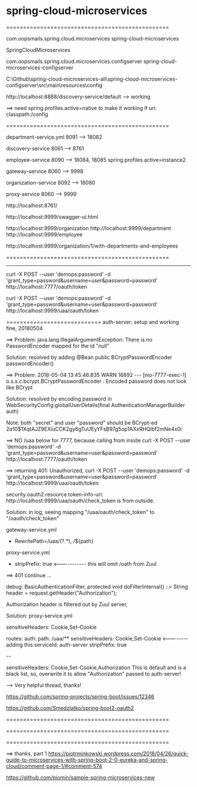 # spring-cloud-microservices

================================================

com.oopsmails.spring.cloud.microservices
spring-cloud-microservices

SpringCloudMicroservices


com.oopsmails.spring.cloud.microservices.configserver
spring-cloud-microservices-configserver

C:\\Github\\spring-cloud-microservices-all\\spring-cloud-microservices-configserver\\src\\main\\resources\\config


http://localhost:8888/discovery-service/default --> working


==> need spring.profiles.active=native to make it working if uri: classpath:/config


================================================


department-service.yml
8091 --> 18082

discovery-service
8061 --> 8761

employee-service
8090 --> 18084, 18085
spring.profiles.active=instance2

gateway-service
8060 --> 9998

organization-service
8092 --> 18080

proxy-service
8060 --> 9999


http://localhost:8761/

http://localhost:9999/swagger-ui.html

http://localhost:9999/organization
http://localhost:9999/department
http://localhost:9999/employee

http://localhost:9999/organization/1/with-departments-and-employees




================================================


--------------

curl -X POST --user 'demops:password' -d 'grant_type=password&username=user&password=password' http://localhost:7777/oauth/token

curl -X POST --user 'demops:password' -d 'grant_type=password&username=user&password=password' http://localhost:9999/uaa/oauth/token


============================
auth-server: setup and working fine, 20180504


==> Problem: java.lang.IllegalArgumentException: There is no PasswordEncoder mapped for the id "null"

Solution: resolved by adding 
@Bean
public BCryptPasswordEncoder passwordEncoder()

==> Problem:
2018-05-04 13:45:46.835  WARN 16892 --- [nio-7777-exec-1] o.s.s.c.bcrypt.BCryptPasswordEncoder     : Encoded password does not look like BCrypt

Solution: resolved by encoding password in WebSecurityConfig:globalUserDetails(final AuthenticationManagerBuilder auth)

Note: both "secret" and user "password" should be BCrypt-ed
$2a$10$1XqtAJZ9EXiuCCK2gy6gTuUEyYFsB97g5op1AXxRHQibf2mNe4x0i

==> NO /uaa below for 7777, because calling from inside
curl -X POST --user 'demops:password' -d 'grant_type=password&username=user&password=password' http://localhost:7777/oauth/token


==> returning 401: Unauthorized,
curl -X POST --user 'demops:password' -d 'grant_type=password&username=user&password=password' http://localhost:9999/uaa/oauth/token

security.oauth2.resource.token-info-uri: http://localhost:9999/uaa/oauth/check_token
is from outside.

Solution: in log, seeing mapping "/uaa/oauth/check_token" to "/oauth/check_token"

gateway-service.yml
- RewritePath=/uaa/(?<path>.*), /$\{path}

proxy-service.yml
- stripPrefix: true <----------- this will omit /oath from Zuul


==> 401 continue ...

debug: BasicAuthenticationFilter, 
protected void doFilterInternal()
::> String header = request.getHeader("Authorization");

Authorization header is filtered out by Zuul server,

Solution: proxy-service.yml

sensitiveHeaders: Cookie,Set-Cookie

routes:
    auth:
      path: /uaa/**
      sensitiveHeaders: Cookie,Set-Cookie <-------- adding this 
      serviceId: auth-server
      stripPrefix: true

--

sensitiveHeaders: Cookie,Set-Cookie,Authorization
This is default and is a black list, so, overwrite it to allow "Authorization" passed to auth-server!


--> Very helpful thread, thanks!

https://github.com/spring-projects/spring-boot/issues/12346

https://github.com/Smedzlatko/spring-boot2-oauth2


================================================


================================================


================================================



==> thanks, part 1
https://piotrminkowski.wordpress.com/2018/04/26/quick-guide-to-microservices-with-spring-boot-2-0-eureka-and-spring-cloud/comment-page-1/#comment-574

https://github.com/piomin/sample-spring-microservices-new



